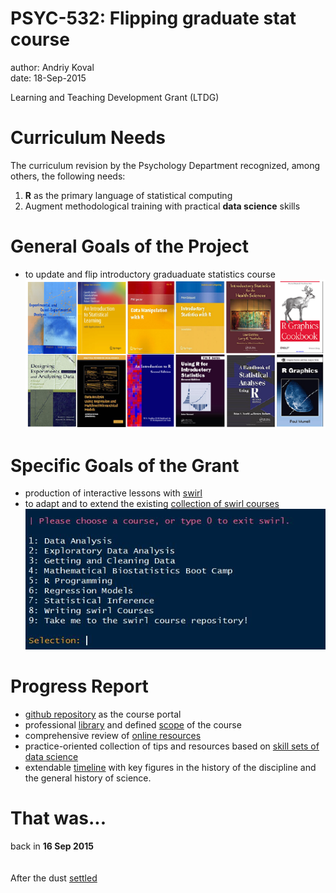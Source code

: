 PSYC-532: Flipping graduate stat course
========================================================
author: Andriy Koval  
date: 18-Sep-2015

Learning and Teaching Development Grant (LTDG) 



Curriculum Needs
========================================================
The curriculum revision by the Psychology Department recognized, among others, the following needs:

1.	**R** as the primary language of statistical computing 
2.	Augment methodological training with practical **data science** skills


General Goals of the Project
========================================================
- to update and flip introductory graduaduate statistics course
![span](images/span.png)



Specific Goals of the Grant
========================================================
- production of interactive lessons with [swirl](https://github.com/andkov/psy532/blob/master/materials/swirl/quickstart.md)
- to adapt and to extend the existing [collection of swirl courses](../materials/swirl/course_notes.md)
![swirlselection](images/swirlselection.jpg)


Progress Report
========================================================
- [github repository](https://github.com/andkov/psy532/blob/master/README.md) as the course portal
- professional [library](https://github.com/andkov/psy532/blob/master/library.md) and defined [scope](https://github.com/andkov/psy532/blob/master/materials/scope.md) of the course
- comprehensive review of [online resources](https://github.com/andkov/psy532/blob/master/resources.md)     
- practice-oriented collection of tips and resources based on [skill sets of data science](https://github.com/andkov/psy532/blob/master/skills.md)
- extendable [timeline](https://github.com/andkov/psy532/blob/master/materials/people/timeline.md) with key figures in the history of the discipline and the general history of science. 


That was...
========================================================
back in **16 Sep 2015**  
</br>  
After the dust [settled]()
